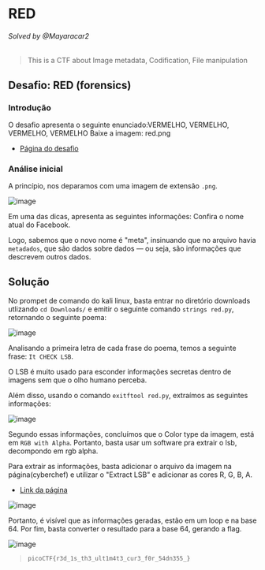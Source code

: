 # RED
###### Solved by @Mayaracar2
> This is a CTF about Image metadata, Codification, File manipulation
## Desafio: RED (forensics)
### Introdução
O desafio apresenta o seguinte enunciado:VERMELHO, VERMELHO, VERMELHO, VERMELHO
Baixe a imagem: red.png

- [Página do desafio](https://play.picoctf.org/practice/challenge/460)

### Análise inicial
A princípio, nos deparamos com uma imagem de extensão `.png`.

![image](https://github.com/user-attachments/assets/7e7e2df1-6f39-4d0e-b74b-bc4c0744ce4f)

Em uma das dicas, apresenta as seguintes informações: Confira o nome atual do Facebook.

Logo, sabemos que o novo nome é "meta", insinuando que no arquivo havia `metadados`, que são dados sobre dados — ou seja, são informações que descrevem outros dados.

## Solução
No prompet de comando do kali linux, basta entrar no diretório downloads utlizando `cd Downloads/` e emitir o seguinte comando `strings red.py`, retornando o seguinte poema:

![image](https://github.com/user-attachments/assets/b18bed21-25a0-4030-af90-029500636b68)

Analisando a primeira letra de cada frase do poema, temos a seguinte frase: 
`It CHECK LSB`.

O LSB é muito usado para esconder informações secretas dentro de imagens sem que o olho humano perceba.

Além disso, usando o comando `exitftool red.py`, extraímos as seguintes informações:

![image](https://github.com/user-attachments/assets/78c41e2f-009c-4b73-98e0-f7753ff9a9f7)

Segundo essas informações, concluímos que o Color type da imagem, está em `RGB with Alpha`.
Portanto, basta usar um software pra extrair o lsb, decompondo em rgb alpha.

Para extrair as informações, basta adicionar o arquivo da imagem na página(cyberchef) e utilizar o "Extract LSB" e adicionar as cores R, G, B, A.

- [Link da página](https://gchq.github.io/CyberChef/)

![image](https://github.com/user-attachments/assets/2226b7b5-f292-4892-a031-17353569f4a1)

Portanto, é visível que as informações geradas, estão em um loop e na base 64.
Por fim, basta converter o resultado para a base 64, gerando a flag.

![image](https://github.com/user-attachments/assets/c72786ec-15f1-4f72-ab17-bf7d41d667d8)

>`picoCTF{r3d_1s_th3_ult1m4t3_cur3_f0r_54dn355_}`
 
